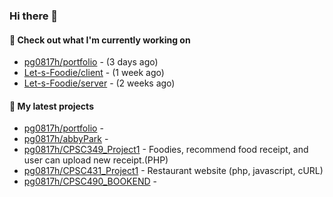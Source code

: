 ### Hi there 👋

#### 👷 Check out what I'm currently working on

- [pg0817h/portfolio](https://github.com/pg0817h/portfolio) -  (3 days ago)
- [Let-s-Foodie/client](https://github.com/Let-s-Foodie/client) -  (1 week ago)
- [Let-s-Foodie/server](https://github.com/Let-s-Foodie/server) -  (2 weeks ago)
#### 🌱 My latest projects

- [pg0817h/portfolio](https://github.com/pg0817h/portfolio) - 
- [pg0817h/abbyPark](https://github.com/pg0817h/abbyPark) - 
- [pg0817h/CPSC349_Project1](https://github.com/pg0817h/CPSC349_Project1) - Foodies, recommend food receipt, and user can upload new receipt.(PHP) 
- [pg0817h/CPSC431_Project1](https://github.com/pg0817h/CPSC431_Project1) - Restaurant website (php, javascript, cURL)
- [pg0817h/CPSC490_BOOKEND](https://github.com/pg0817h/CPSC490_BOOKEND) - 